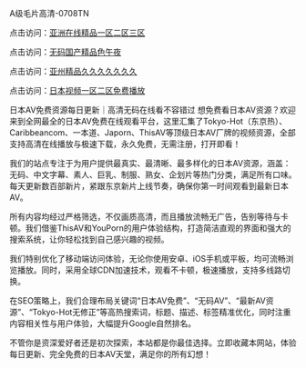 A级毛片高清-0708TN

点击访问：<a href="https://heiliaoxwd5i8.pages.dev">亚洲在线精品一区二区三区</a>

点击访问：<a href="https://heiliaowt0d7p.pages.dev">无码国产精品色午夜</a>

点击访问：<a href="https://heiliaoe8ajia.pages.dev">亚州精品久久久久久久久</a>

点击访问：<a href="https://heiliaoxqkkct.pages.dev">日本视频一区二区免费播放</a>


日本AV免费资源每日更新｜高清无码在线看不容错过
想免费看日本AV资源？欢迎来到全网最全的日本AV免费在线观看平台，这里汇集了Tokyo-Hot（东京热）、Caribbeancom、一本道、Japorn、ThisAV等顶级日本AV厂牌的视频资源，全部支持高清在线播放与极速下载，永久免费，无需注册，打开即看！

我们的站点专注于为用户提供最真实、最清晰、最多样化的日本AV资源，涵盖：无码、中文字幕、素人、巨乳、制服、熟女、企划片等热门分类，满足所有口味。每天更新数百部新片，紧跟东京新片上线节奏，确保你第一时间观看到最新日本AV。

所有内容均经过严格筛选，不仅画质高清，而且播放流畅无广告，告别等待与卡顿。我们借鉴ThisAV和YouPorn的用户体验结构，打造简洁直观的界面和强大的搜索系统，让你轻松找到自己感兴趣的视频。

我们特别优化了移动端访问体验，无论你使用安卓、iOS手机或平板，均可流畅浏览播放。同时，采用全球CDN加速技术，观看不卡顿，极速播放，支持多线路切换。

在SEO策略上，我们合理布局关键词“日本AV免费”、“无码AV”、“最新AV资源”、“Tokyo-Hot无修正”等高热搜索词，标题、描述、标签精准优化，同时注重内容相关性与用户体验，大幅提升Google自然排名。

不管你是资深爱好者还是初次探索，本站都是你最佳选择。立即收藏本网站，体验每日更新、完全免费的日本AV天堂，满足你的所有幻想！


<span style="display:none;">[Canonical link] ( https://github.com/tnnn2611/150000 ）</span>


